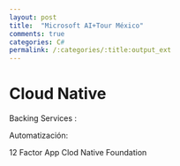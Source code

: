 ```yaml
---
layout: post
title:  "Microsoft AI+Tour México"
comments: true
categories: C#
permalink: /:categories/:title:output_ext
---
```






# Cloud Native 

Backing Services :

Automatización:

12  Factor App Clod Native Foundation




#




#



#